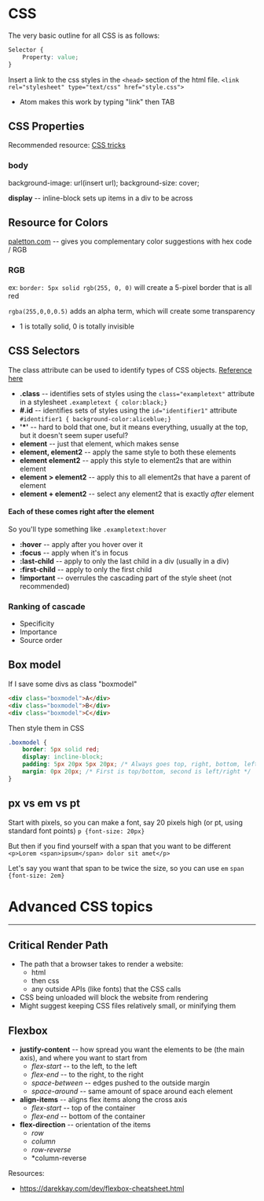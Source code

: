 # CSS

The very basic outline for all CSS is as follows:   
```css
Selector {
    Property: value;
}
```

Insert a link to the css styles in the `<head>` section of the html file.
  `<link rel="stylesheet" type="text/css" href="style.css">`
  - Atom makes this work by typing "link" then TAB

## CSS Properties
Recommended resource: [CSS tricks](https://css-tricks.com)

### body
  background-image: url(insert url);
  background-size: cover;

**display** -- inline-block sets up items in a div to be across


## Resource for Colors
[paletton.com](http://paletton.com) -- gives you complementary color suggestions with hex code / RGB

### RGB
ex:
  `border: 5px solid rgb(255, 0, 0)` will create a 5-pixel border that is all red

`rgba(255,0,0,0.5)` adds an alpha term, which will create some transparency
- 1 is totally solid, 0 is totally invisible

## CSS Selectors
The class attribute can be used to identify types of CSS objects. [Reference here](https://www.w3schools.com/cssref/css_selectors.asp)

- **.class** -- identifies sets of styles using the `class="exampletext"` attribute in a stylesheet
  `.exampletext { color:black;}`
- **#.id** -- identifies sets of styles using the `id="identifier1"` attribute
  `#identifier1 { background-color:aliceblue;}`
- **'*'** -- hard to bold that one, but it means everything, usually at the top, but it doesn't seem super useful?
- **element** -- just that element, which makes sense
- **element, element2** -- apply the same style to both these elements
- **element element2** -- apply this style to element2s that are within element
- **element > element2** -- apply this to all element2s that have a parent of element
- **element + element2** -- select any element2 that is exactly *after* element

#### Each of these comes right after the element
So you'll type something like `.exampletext:hover`
- **:hover** -- apply after you hover over it
- **:focus** -- apply when it's in focus
- **:last-child** -- apply to only the last child in a div (usually in a div)
- **:first-child** -- apply to only the first child
- **!important** -- overrules the cascading part of the style sheet (not recommended)

### Ranking of cascade
- Specificity
- Importance
- Source order

## Box model
If I save some divs as class "boxmodel"
```html
<div class="boxmodel">A</div>
<div class="boxmodel">B</div>
<div class="boxmodel">C</div>
```
Then style them in CSS

```css
.boxmodel {
    border: 5px solid red;
    display: incline-block;
    padding: 5px 20px 5px 20px; /* Always goes top, right, bottom, left (clockwise) */
    margin: 0px 20px; /* First is top/bottom, second is left/right */
}
```

## px vs em vs pt
Start with pixels, so you can make a font, say 20 pixels high (or pt, using standard font points)
`p {font-size: 20px}`

But then if you find yourself with a span that you want to be different
`<p>Lorem <span>ipsum</span> dolor sit amet</p>`   

Let's say you want that span to be twice the size, so you can use `em`
`span {font-size: 2em}`


# Advanced CSS topics
---
## Critical Render Path
- The path that a browser takes to render a website:
  - html
  - then css
  - any outside APIs (like fonts) that the CSS calls
- CSS being unloaded will block the website from rendering
- Might suggest keeping CSS files relatively small, or minifying them


## Flexbox
- **justify-content** -- how spread you want the elements to be (the main axis), and where you want to start from
  - *flex-start* -- to the left, to the left
  - *flex-end* -- to the right, to the right
  - *space-between* -- edges pushed to the outside margin
  - *space-around* -- same amount of space around each element
- **align-items** -- aligns flex items along the cross axis
  - *flex-start* -- top of the container
  - *flex-end* -- bottom of the container
- **flex-direction** -- orientation of the items
  - *row*
  - *column*
  - *row-reverse*
  - *column-reverse


Resources:
- https://darekkay.com/dev/flexbox-cheatsheet.html
